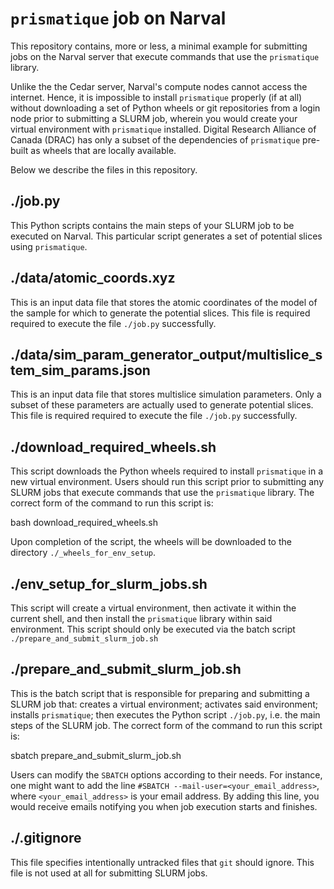 # `prismatique` job on Narval

This repository contains, more or less, a minimal example for submitting jobs on
the Narval server that execute commands that use the `prismatique` library.

Unlike the the Cedar server, Narval's compute nodes cannot access the
internet. Hence, it is impossible to install `prismatique` properly (if at all)
without downloading a set of Python wheels or git repositories from a login node
prior to submitting a SLURM job, wherein you would create your virtual
environment with `prismatique` installed. Digital Research Alliance of Canada
(DRAC) has only a subset of the dependencies of `prismatique` pre-built as
wheels that are locally available.

Below we describe the files in this repository.

## ./job.py

This Python scripts contains the main steps of your SLURM job to be executed on
Narval. This particular script generates a set of potential slices using
`prismatique`.

## ./data/atomic_coords.xyz

This is an input data file that stores the atomic coordinates of the model of
the sample for which to generate the potential slices. This file is required
required to execute the file `./job.py` successfully.

## ./data/sim_param_generator_output/multislice_stem_sim_params.json

This is an input data file that stores multislice simulation parameters. Only a
subset of these parameters are actually used to generate potential slices. This
file is required required to execute the file `./job.py` successfully.

## ./download_required_wheels.sh

This script downloads the Python wheels required to install `prismatique` in a
new virtual environment. Users should run this script prior to submitting any
SLURM jobs that execute commands that use the `prismatique` library. The correct
form of the command to run this script is:

 bash download_required_wheels.sh

Upon completion of the script, the wheels will be downloaded to the directory
`./_wheels_for_env_setup`.

## ./env_setup_for_slurm_jobs.sh

This script will create a virtual environment, then activate it within the
current shell, and then install the `prismatique` library within said
environment. This script should only be executed via the batch script
`./prepare_and_submit_slurm_job.sh`

## ./prepare_and_submit_slurm_job.sh

This is the batch script that is responsible for preparing and submitting a
SLURM job that: creates a virtual environment; activates said environment;
installs `prismatique`; then executes the Python script `./job.py`, i.e. the
main steps of the SLURM job. The correct form of the command to run this script
is:

 sbatch prepare_and_submit_slurm_job.sh

Users can modify the `SBATCH` options according to their needs. For instance,
one might want to add the line `#SBATCH --mail-user=<your_email_address>`, where
`<your_email_address>` is your email address. By adding this line, you would
receive emails notifying you when job execution starts and finishes.

## ./.gitignore

This file specifies intentionally untracked files that `git` should ignore. This
file is not used at all for submitting SLURM jobs.